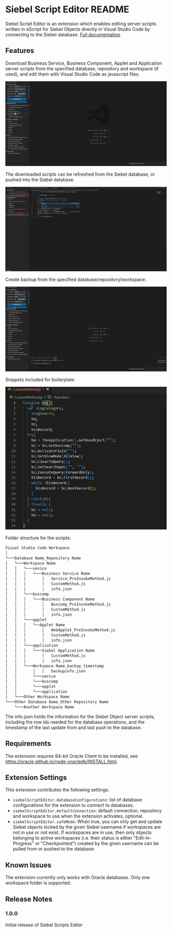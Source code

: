 # Siebel Script Editor README

Siebel Script Editor is an extension which enables editing server scripts written in eScript for Siebel Objects directly in Visual Studio Code by connecting to the Siebel database. [Full documentation](https://github.com/endoit/siebelScriptsEditor/blob/main/documentation.md)

## Features

Download Business Service, Business Component, Applet and Application server scripts from the specified database, repository and workspace (if used), and edit them with Visual Studio Code as javascript files.

![Get server scripts](/features/getscripts.gif "Get server scripts")

The downloaded scripts can be refreshed from the Siebel database, or pushed into the Siebel database.

![Push and pull server scripts](/features/pushpull.gif "Push and pull server scripts")

Create backup from the specified database/repository/workspace:

![Backup](/features/backup.gif "Backup")

Snippets included for boilerplate:

![Snippet in action](/features/snippetgif.gif "Snippet in action")

Folder structure for the scripts:
```
Visual Studio Code Workspace   
│
└───Database Name_Repository Name
│   └───Workspace Name
│   │   └───sevice
│   │   │   └───Business Service Name
│   │   │       │   Service_PreInvokeMethod.js
│   │   │       │   CustomMethod.js
│   │   │       │   info.json
│   │   └───buscomp
│   │   │   └───Business Component Name
│   │   │       │   Buscomp_PreInvokeMethod.js
│   │   │       │   CustomMethod.js
│   │   │       │   info.json
│   │   └───applet
│   │   │   └──Applet Name
│   │   │       │   WebApplet_PreInvokeMethod.js
│   │   │       │   CustomMethod.js
│   │   │       │   info.json
│   │   └───application
│   │   │   └───Siebel Application Name
│   │   │       │   CustomMethod.js
│   │   │       │   info.json
│   │   └───Workspace Name_backup_timestamp
│   │       │   │   backupinfo.json
│   │       └───sevice
│   │       └───buscomp
│   │       └───applet
│   │       └───application
│   └───Other Workspace Name
└───Other Database Name_Other Repository Name
    └───Another Workspace Name
```

The info.json holds the information for the Siebel Object server scripts, including the row ids needed for the database operations, and the timestamp of the last update from and last push to the database.

## Requirements

The extension requires 64-bit Oracle Client to be installed, see https://oracle.github.io/node-oracledb/INSTALL.html.

## Extension Settings

This extension contributes the following settings:

* `siebelScriptEditor.databaseConfigurations`: list of database configurations for the extension to connect to databases.
* `siebelScriptEditor.defaultConnection`: default connection, repository and workspace to use when the extension activates, optional.
* `siebelScriptEditor.safeMode`: When true, you can only get and update Siebel objects locked by the given Siebel username if workspaces are not in use or not exist. If workspaces are in use, then only objects belonging to active workspaces (i.e. their status is either "Edit-In-Progress" or "Checkpointed") created by the given username can be pulled from or pushed to the database.

## Known Issues

The extension currently only works with Oracle databases.
Only one workspace folder is supported.

## Release Notes

### 1.0.0

Initial release of Siebel Scripts Editor
